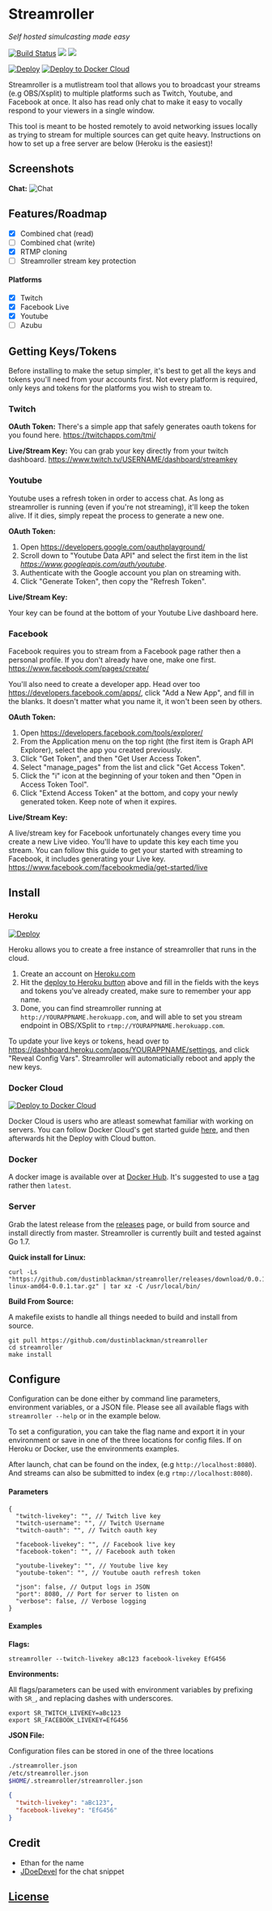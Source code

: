 # Streamroller
_Self hosted simulcasting made easy_

<a href="https://travis-ci.org/dustinblackman/streamroller"><img src="https://img.shields.io/travis/dustinblackman/streamroller.svg" alt="Build Status"></a> <a href="https://goreportcard.com/report/github.com/dustinblackman/streamroller"><img src="https://goreportcard.com/badge/github.com/dustinblackman/streamroller"></a> <img src="https://img.shields.io/github/release/dustinblackman/streamroller.svg">

[![Deploy](https://www.herokucdn.com/deploy/button.svg)](https://heroku.com/deploy?template=https://github.com/dustinblackman/streamroller) [![Deploy to Docker Cloud](https://files.cloud.docker.com/images/deploy-to-dockercloud.svg)](https://cloud.docker.com/stack/deploy/?repo=https://github.com/dustinblackman/streamroller)

Streamroller is a mutlistream tool that allows you to broadcast your streams (e.g OBS/Xsplit) to multiple platforms such as Twitch, Youtube, and Facebook at once. It also has read only chat to make it easy to vocally respond to your viewers in a single window.

This tool is meant to be hosted remotely to avoid networking issues locally as trying to stream for multiple sources can get quite heavy. Instructions on how to set up a free server are below (Heroku is the easiest)!

## Screenshots

__Chat:__
![Chat](https://s18.postimg.org/7qh7eml7t/newscreen.png)

## Features/Roadmap
- [x] Combined chat (read)
- [ ] Combined chat (write)
- [x] RTMP cloning
- [ ] Streamroller stream key protection

#### Platforms
- [x] Twitch
- [x] Facebook Live
- [x] Youtube
- [ ] Azubu

## Getting Keys/Tokens

Before installing to make the setup simpler, it's best to get all the keys and tokens you'll need from your accounts first. Not every platform is required, only keys and tokens for the platforms you wish to stream to.

### Twitch

__OAuth Token:__
There's a simple app that safely generates oauth tokens for you found here. https://twitchapps.com/tmi/

__Live/Stream Key:__
You can grab your key directly from your twitch dashboard. https://www.twitch.tv/USERNAME/dashboard/streamkey

### Youtube

Youtube uses a refresh token in order to access chat. As long as streamroller is running (even if you're not streaming), it'll keep the token alive. If it dies, simply repeat the process to generate a new one.

__OAuth Token:__

1. Open https://developers.google.com/oauthplayground/
2. Scroll down to "Youtube Data API" and select the first item in the list _https://www.googleapis.com/auth/youtube_.
3. Authenticate with the Google account you plan on streaming with.
4. Click "Generate Token", then copy the "Refresh Token".

__Live/Stream Key:__

Your key can be found at the bottom of your Youtube Live dashboard here.

### Facebook

Facebook requires you to stream from a Facebook page rather then a personal profile. If you don't already have one, make one first. https://www.facebook.com/pages/create/

You'll also need to create a developer app. Head over too https://developers.facebook.com/apps/, click "Add a New App", and fill in the blanks. It doesn't matter what you name it, it won't been seen by others.

__OAuth Token:__

1. Open https://developers.facebook.com/tools/explorer/
2. From the Application menu on the top right (the first item is Graph API Explorer), select the app you created previously.
3. Click "Get Token", and then "Get User Access Token".
4. Select "manage_pages" from the list and click "Get Access Token".
5. Click the "i" icon at the beginning of your token and then "Open in Access Token Tool".
6. Click "Extend Access Token" at the bottom, and copy your newly generated token. Keep note of when it expires.

__Live/Stream Key:__

A live/stream key for Facebook unfortunately changes every time you create a new Live video. You'll have to update this key each time you stream. You can follow this guide to get your started with streaming to Facebook, it includes generating your Live key. https://www.facebook.com/facebookmedia/get-started/live


## Install

### Heroku

[![Deploy](https://www.herokucdn.com/deploy/button.svg)](https://heroku.com/deploy?template=https://github.com/dustinblackman/streamroller)

Heroku allows you to create a free instance of streamroller that runs in the cloud.

1. Create an account on [Heroku.com](http://heroku.com)
2. Hit the [deploy to Heroku button](https://heroku.com/deploy?template=https://github.com/dustinblackman/streamroller) above and fill in the fields with the keys and tokens you've already created, make sure to remember your app name.
3. Done, you can find streamroller running at `http://YOURAPPNAME.herokuapp.com`, and will able to set you stream endpoint in OBS/XSplit to `rtmp://YOURAPPNAME.herokuapp.com`.

To update your live keys or tokens, head over to https://dashboard.heroku.com/apps/YOURAPPNAME/settings, and click "Reveal Config Vars". Streamroller will automaticially reboot and apply the new keys.

### Docker Cloud

[![Deploy to Docker Cloud](https://files.cloud.docker.com/images/deploy-to-dockercloud.svg)](https://cloud.docker.com/stack/deploy/?repo=https://github.com/dustinblackman/streamroller)

Docker Cloud is users who are atleast somewhat familiar with working on servers. You can follow Docker Cloud's get started guide [here](https://docs.docker.com/docker-cloud/getting-started/intro_cloud/), and then afterwards hit the Deploy with Cloud button.

### Docker

A docker image is available over at [Docker Hub](https://hub.docker.com/r/dustinblackman/streamroller). It's suggested to use a [tag](https://hub.docker.com/r/dustinblackman/streamroller/tags/) rather then `latest`.

### Server

Grab the latest release from the [releases](https://github.com/dustinblackman/streamroller/releases) page, or build from source and install directly from master. Streamroller is currently built and tested against Go 1.7.

__Quick install for Linux:__
```
curl -Ls "https://github.com/dustinblackman/streamroller/releases/download/0.0.1/streamroller-linux-amd64-0.0.1.tar.gz" | tar xz -C /usr/local/bin/
```

__Build From Source:__

A makefile exists to handle all things needed to build and install from source.

```
git pull https://github.com/dustinblackman/streamroller
cd streamroller
make install
```

## Configure

Configuration can be done either by command line parameters, environment variables, or a JSON file. Please see all available flags with `streamroller --help` or in the example below.

To set a configuration, you can take the flag name and export it in your environment or save in one of the three locations for config files. If on Heroku or Docker, use the environments examples.

After launch, chat can be found on the index, (e.g `http://localhost:8080`). And streams can also be submitted to index (e.g `rtmp://localhost:8080`).

#### Parameters
```
{
  "twitch-livekey": "", // Twitch live key
  "twitch-username": "", // Twitch Username
  "twitch-oauth": "", // Twitch oauth key

  "facebook-livekey": "", // Facebook live key
  "facebook-token": "", // Facebook auth token

  "youtube-livekey": "", // Youtube live key
  "youtube-token": "", // Youtube oauth refresh token

  "json": false, // Output logs in JSON
  "port": 8080, // Port for server to listen on
  "verbose": false, // Verbose logging
}
```

#### Examples

__Flags:__
```
streamroller --twitch-livekey aBc123 facebook-livekey EfG456
```

__Environments:__

All flags/parameters can be used with environment variables by prefixing with `SR_`, and replacing dashes with underscores.

```
export SR_TWITCH_LIVEKEY=aBc123
export SR_FACEBOOK_LIVEKEY=EfG456
```

__JSON File:__

Configuration files can be stored in one of the three locations

```sh
./streamroller.json
/etc/streamroller.json
$HOME/.streamroller/streamroller.json
```
```json
{
  "twitch-livekey": "aBc123",
  "facebook-livekey": "EfG456"
}
```

## Credit

- Ethan for the name
- [JDoeDevel](http://bootsnipp.com/JDoeDevel) for the chat snippet

## [License](./LICENSE)

